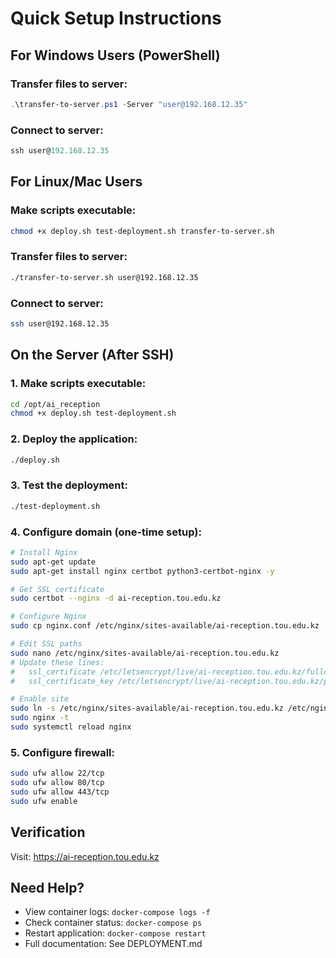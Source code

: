 # Quick Setup Instructions

## For Windows Users (PowerShell)

### Transfer files to server:

```powershell
.\transfer-to-server.ps1 -Server "user@192.168.12.35"
```

### Connect to server:

```powershell
ssh user@192.168.12.35
```

## For Linux/Mac Users

### Make scripts executable:

```bash
chmod +x deploy.sh test-deployment.sh transfer-to-server.sh
```

### Transfer files to server:

```bash
./transfer-to-server.sh user@192.168.12.35
```

### Connect to server:

```bash
ssh user@192.168.12.35
```

## On the Server (After SSH)

### 1. Make scripts executable:

```bash
cd /opt/ai_reception
chmod +x deploy.sh test-deployment.sh
```

### 2. Deploy the application:

```bash
./deploy.sh
```

### 3. Test the deployment:

```bash
./test-deployment.sh
```

### 4. Configure domain (one-time setup):

```bash
# Install Nginx
sudo apt-get update
sudo apt-get install nginx certbot python3-certbot-nginx -y

# Get SSL certificate
sudo certbot --nginx -d ai-reception.tou.edu.kz

# Configure Nginx
sudo cp nginx.conf /etc/nginx/sites-available/ai-reception.tou.edu.kz

# Edit SSL paths
sudo nano /etc/nginx/sites-available/ai-reception.tou.edu.kz
# Update these lines:
#   ssl_certificate /etc/letsencrypt/live/ai-reception.tou.edu.kz/fullchain.pem;
#   ssl_certificate_key /etc/letsencrypt/live/ai-reception.tou.edu.kz/privkey.pem;

# Enable site
sudo ln -s /etc/nginx/sites-available/ai-reception.tou.edu.kz /etc/nginx/sites-enabled/
sudo nginx -t
sudo systemctl reload nginx
```

### 5. Configure firewall:

```bash
sudo ufw allow 22/tcp
sudo ufw allow 80/tcp
sudo ufw allow 443/tcp
sudo ufw enable
```

## Verification

Visit: https://ai-reception.tou.edu.kz

## Need Help?

- View container logs: `docker-compose logs -f`
- Check container status: `docker-compose ps`
- Restart application: `docker-compose restart`
- Full documentation: See DEPLOYMENT.md

